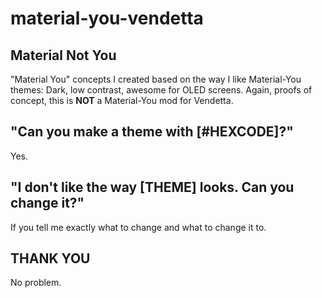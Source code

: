 # material-you-vendetta
## Material Not You

"Material You" concepts I created based on the way I like Material-You themes: Dark, low contrast, awesome for OLED screens. Again, proofs of concept, this is **NOT** a Material-You mod for Vendetta.

## "Can you make a theme with [#HEXCODE]?"

Yes.

## "I don't like the way [THEME] looks. Can you change it?"

If you tell me exactly what to change and what to change it to.

## THANK YOU

No problem.
